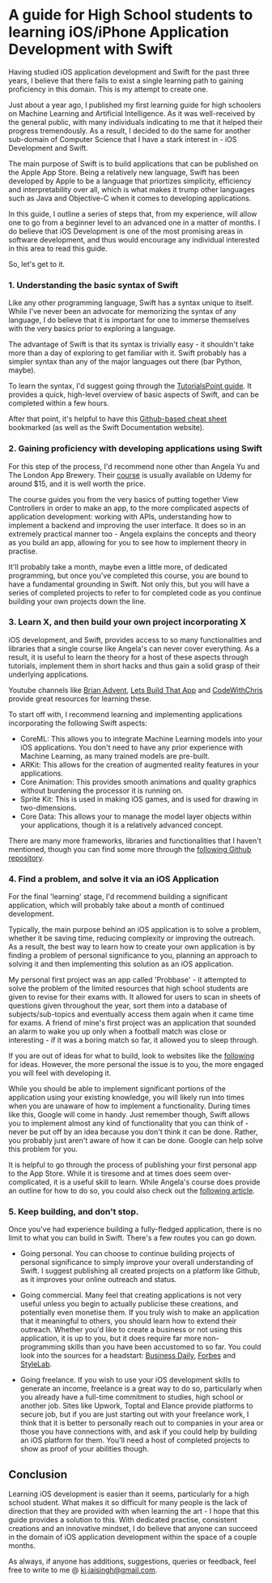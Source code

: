 # A guide for High School students to learning iOS/iPhone Application Development with Swift
Having studied iOS application development and Swift for the past three years, I believe that there fails to exist a single learning path to gaining proficiency in this domain. This is my attempt to create one.


Just about a year ago, I published my first learning guide for high schoolers on Machine Learning and Artificial Intelligence. As it was well-received by the general public, with many individuals indicating to me that it helped their progress tremendously. As a result, I decided to do the same for another sub-domain of Computer Science that I have a stark interest in - iOS Development and Swift.


The main purpose of Swift is to build applications that can be published on the Apple App Store. Being a relatively new language, Swift has been developed by Apple to be a language that priortizes simplicity, efficiency and interpretability over all, which is what makes it trump other languages such as Java and Objective-C when it comes to developing applications. 


In this guide, I outline a series of steps that, from my experience, will allow one to go from a beginner level to an advanced one in a matter of months. I do believe that iOS Development is one of the most promising areas in software development, and thus would encourage any individual interested in this area to read this guide.


So, let's get to it.


### 1. Understanding the basic syntax of Swift
Like any other programming language, Swift has a syntax unique to itself. While I've never been an advocate for memorizing the syntax of any language, I do believe that it is important for one to immerse themselves with the very basics prior to exploring a language. 


The advantage of Swift is that its syntax is trivially easy - it shouldn't take more than a day of exploring to get familiar with it. Swift probably has a simpler syntax than any of the major languages out there (bar Python, maybe).


To learn the syntax, I'd suggest going through the [TutorialsPoint guide](https://www.tutorialspoint.com/swift/swift_basic_syntax.htm). It provides a quick, high-level overview of basic aspects of Swift, and can be completed within a few hours.


After that point, it's helpful to have this [Github-based cheat sheet](https://github.com/reinder42/SwiftCheatsheet) bookmarked (as well as the Swift Documentation website).


### 2. Gaining proficiency with developing applications using Swift
For this step of the process, I'd recommend none other than Angela Yu and The London App Brewery. Their [course](https://www.udemy.com/ios11-app-development-bootcamp/) is usually available on Udemy for around $15, and it is well worth the price.


The course guides you from the very basics of putting together View Controllers in order to make an app, to the more complicated aspects of application development: working with APIs, understanding how to implement a backend and improving the user interface. It does so in an extremely practical manner too - Angela explains the concepts and theory as you build an app, allowing for you to see how to implement theory in practise.


It'll probably take a month, maybe even a little more, of dedicated programming, but once you've completed this course, you are bound to have a fundamental grounding in Swift. Not only this, but you will have a series of completed projects to refer to for completed code as you continue building your own projects down the line.


### 3. Learn X, and then build your own project incorporating X
iOS development, and Swift, provides access to so many functionalities and libraries that a single course like Angela's can never cover everything. As a result, it is useful to learn the theory for a host of these aspects through tutorials, implement them in short hacks and thus gain a solid grasp of their underlying applications.


Youtube channels like [Brian Advent](https://www.youtube.com/channel/UCysEngjfeIYapEER9K8aikw/featured), [Lets Build That App](https://www.youtube.com/channel/UCuP2vJ6kRutQBfRmdcI92mA) and [CodeWithChris](https://www.youtube.com/channel/UC2D6eRvCeMtcF5OGHf1-trw) provide great resources for learning these. 


To start off with, I recommend learning and implementing applications incorporating the following Swift aspects:
- CoreML: This allows you to integrate Machine Learning models into your iOS applications. You don't need to have any prior experience with Machine Learning, as many trained models are pre-built.
- ARKit: This allows for the creation of augmented reality features in your applications.
- Core Animation: This provides smooth animations and quality graphics without burdening the processor it is running on.
- Sprite Kit: This is used in making iOS games, and is used for drawing in two-dimensions.
- Core Data: This allows your to manage the model layer objects within your applications, though it is a relatively advanced concept.


There are many more frameworks, libraries and functionalities that I haven't mentioned, though you can find some more through the [following Github repository](https://github.com/Wolg/awesome-swift).


### 4. Find a problem, and solve it via an iOS Application
For the final 'learning' stage, I'd recommend building a significant application, which will probably take about a month of continued development.


Typically, the main purpose behind an iOS application is to solve a problem, whether it be saving time, reducing complexity or improving the outreach. As a result, the best way to learn how to create your own application is by finding a problem of personal significance to you, planning an approach to solving it and then implementing this solution as an iOS application.


My personal first project was an app called 'Probbase' - it attempted to solve the problem of the limited resources that high school students are given to revise for their exams with. It allowed for users to scan in sheets of questions given throughout the year, sort them into a database of subjects/sub-topics and eventually access them again when it came time for exams. A friend of mine's first project was an application that sounded an alarm to wake you up only when a football match was close or interesting - if it was a boring match so far, it allowed you to sleep through.


If you are out of ideas for what to build, look to websites like the [following](https://www.ideaswatch.com/startup-ideas/app) for ideas. However, the more personal the issue is to you, the more engaged you will feel with developing it.


While you should be able to implement significant portions of the application using your existing knowledge, you will likely run into times when you are unaware of how to implement a functionality. During times like this, Google will come in handy. Just remember though, Swift allows you to implement almost any kind of functionality that you can think of - never be put off by an idea because you don't think it can be done. Rather, you probably just aren't aware of how it can be done. Google can help solve this problem for you.


It is helpful to go through the process of publishing your first personal app to the App Store. While it is tiresome and at times does seem over-complicated, it is a useful skill to learn. While Angela's course does provide an outline for how to do so, you could also check out the [following article](https://medium.com/@the_manifest/how-to-publish-your-app-on-apples-app-store-in-2018-f76f22a5c33a).


### 5. Keep building, and don't stop.
Once you've had experience building a fully-fledged application, there is no limit to what you can build in Swift. There's a few routes you can go down.


- Going personal. You can choose to continue building projects of personal significance to simply improve your overall understanding of Swift. I suggest publishing all created projects on a platform like Github, as it improves your online outreach and status. 


- Going commercial. Many feel that creating applications is not very useful unless you begin to actually publicise these creations, and potentially even monetise them. If you truly wish to make an application that it meaningful to others, you should learn how to extend their outreach. Whether you'd like to create a business or not using this application, it is up to you, but it does require far more non-programming skills than you have been accustomed to so far. You could look into the sources for a headstart: [Business Daily](https://www.businessnewsdaily.com/4686-how-to-start-a-business.html), [Forbes](https://www.forbes.com/sites/allbusiness/2015/11/07/65-simple-ways-to-promote-your-mobile-app/#45863cf748c4) and [StyleLab](https://r-stylelab.com/company/blog/mobile-technologies/how-to-monetize-ios-app-in-2017-beyond).


- Going freelance. If you wish to use your iOS development skills to generate an income, freelance is a great way to do so, particularly when you already have a full-time commitment to studies, high school or another job. Sites like Upwork, Toptal and Elance provide platforms to secure job, but if you are just starting out with your freelance work, I think that it is better to personally reach out to companies in your area or those you have connections with, and ask if you could help by building an iOS platform for them. You'll need a host of completed projects to show as proof of your abilities though.


## Conclusion
Learning iOS development is easier than it seems, particularly for a high school student. What makes it so difficult for many people is the lack of direction that they are provided with when learning the art - I hope that this guide provides a solution to this. With dedicated practise, consistent creations and an innovative mindset, I do believe that anyone can succeed in the domain of iOS application development within the space of a couple months.


As always, if anyone has additions, suggestions, queries or feedback, feel free to write to me @ [kj.jaisingh@gmail.com](mailto:kj.jaisingh@gmail.com). 
